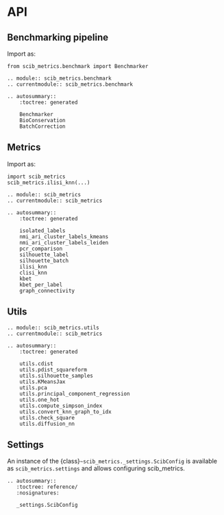 # API

## Benchmarking pipeline

Import as:

```
from scib_metrics.benchmark import Benchmarker
```

```{eval-rst}
.. module:: scib_metrics.benchmark
.. currentmodule:: scib_metrics.benchmark

.. autosummary::
    :toctree: generated

    Benchmarker
    BioConservation
    BatchCorrection
```

## Metrics

Import as:

```
import scib_metrics
scib_metrics.ilisi_knn(...)
```

```{eval-rst}
.. module:: scib_metrics
.. currentmodule:: scib_metrics

.. autosummary::
    :toctree: generated

    isolated_labels
    nmi_ari_cluster_labels_kmeans
    nmi_ari_cluster_labels_leiden
    pcr_comparison
    silhouette_label
    silhouette_batch
    ilisi_knn
    clisi_knn
    kbet
    kbet_per_label
    graph_connectivity
```

## Utils

```{eval-rst}
.. module:: scib_metrics.utils
.. currentmodule:: scib_metrics

.. autosummary::
    :toctree: generated

    utils.cdist
    utils.pdist_squareform
    utils.silhouette_samples
    utils.KMeansJax
    utils.pca
    utils.principal_component_regression
    utils.one_hot
    utils.compute_simpson_index
    utils.convert_knn_graph_to_idx
    utils.check_square
    utils.diffusion_nn
```

## Settings

An instance of the {class}`~scib_metrics._settings.ScibConfig` is available as `scib_metrics.settings` and allows configuring scib_metrics.

```{eval-rst}
.. autosummary::
   :toctree: reference/
   :nosignatures:

   _settings.ScibConfig
```
